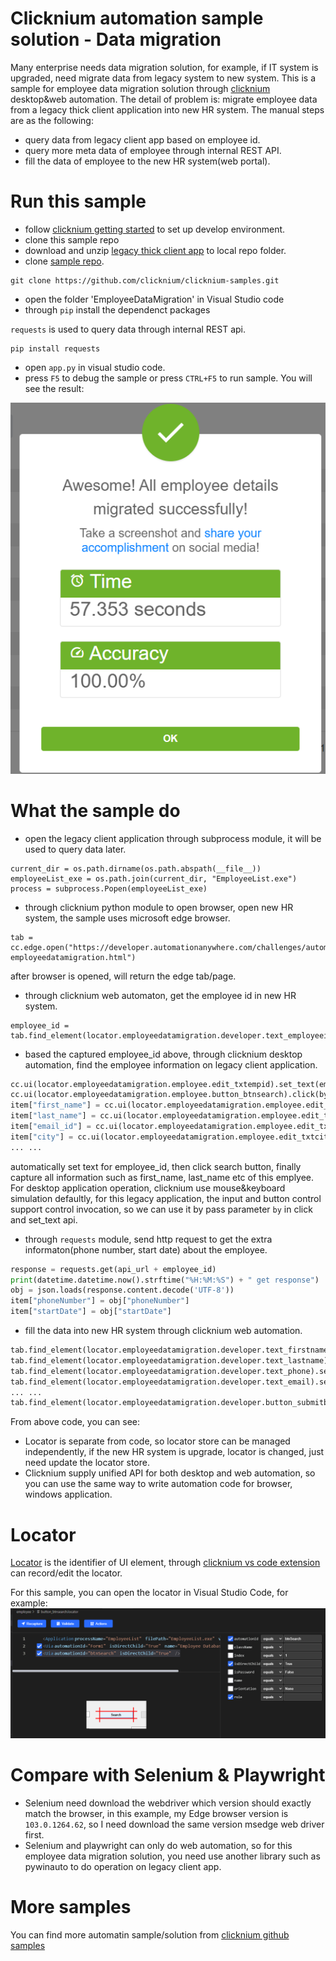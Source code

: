 # Clicknium automation sample solution - Data migration

Many enterprise needs data migration solution, for example, if IT system is upgraded, need migrate data from legacy system to new system.
This is a sample for employee data migration solution through [clicknium](https://www.clicknium.com/) desktop&web automation.
The detail of problem is: migrate employee data from a legacy thick client application into new HR system.
The manual steps are as the following:
- query data from legacy client app based on employee id.
- query more meta data of employee through internal REST API.
- fill the data of employee to the new HR system(web portal).

# Run this sample
- follow [clicknium getting started](https://www.clicknium.com/documents) to set up develop environment.
- clone this sample repo
- download and unzip [legacy thick client app](https://github.com/AutomationAnywhere/Employee-Data-Migration/raw/master/EmployeeList.zip) to local repo folder.
- clone [sample repo](https://github.com/clicknium/clicknium-samples).
```
git clone https://github.com/clicknium/clicknium-samples.git
```
- open the folder 'EmployeeDataMigration' in Visual Studio code
- through `pip` install the dependenct packages
  
`requests` is used to query data through internal REST api.

```
pip install requests
```
- open `app.py` in visual studio code.
- press `F5` to debug the sample or press `CTRL+F5` to run sample.
You will see the result:

![result](img/result.png)

# What the sample do
- open the legacy client application through subprocess module, it will be used to query data later.

```
current_dir = os.path.dirname(os.path.abspath(__file__))
employeeList_exe = os.path.join(current_dir, "EmployeeList.exe")
process = subprocess.Popen(employeeList_exe)
```

- through clicknium python module to open browser, open new HR system, the sample uses microsoft edge browser.
  
```
tab = cc.edge.open("https://developer.automationanywhere.com/challenges/automationanywherelabs-employeedatamigration.html")
```
after browser is opened, will return the edge tab/page.

- through clicknium web automaton, get the employee id in new HR system.

```
employee_id = tab.find_element(locator.employeedatamigration.developer.text_employeeid).get_text()
```

-  based the captured employee_id above, through clicknium desktop automation, find the employee information on legacy client application.

```python
cc.ui(locator.employeedatamigration.employee.edit_txtempid).set_text(employee_id, by='set-text')
cc.ui(locator.employeedatamigration.employee.button_btnsearch).click(by='control-invocation')
item["first_name"] = cc.ui(locator.employeedatamigration.employee.edit_txtfirstname).get_text()
item["last_name"] = cc.ui(locator.employeedatamigration.employee.edit_txtlastname).get_text()
item["email_id"] = cc.ui(locator.employeedatamigration.employee.edit_txtemailid).get_text()
item["city"] = cc.ui(locator.employeedatamigration.employee.edit_txtcity).get_text()
... ...
```

automatically set text for employee_id, then click search button, finally capture all information such as first_name, last_name etc of this emplyee.
For desktop application operation, clicknium use mouse&keyboard simulation defaultly, for this legacy application, the input and button control support control invocation, so we can use it by pass parameter `by` in click and set_text api.

- through `requests` module, send http request to get the extra informaton(phone number, start date) about the employee.

```python
response = requests.get(api_url + employee_id)
print(datetime.datetime.now().strftime("%H:%M:%S") + " get response")
obj = json.loads(response.content.decode('UTF-8'))
item["phoneNumber"] = obj["phoneNumber"]
item["startDate"] = obj["startDate"]
```

- fill the data into new HR system through clicknium web automation.
```python
tab.find_element(locator.employeedatamigration.developer.text_firstname).set_text(item["first_name"])
tab.find_element(locator.employeedatamigration.developer.text_lastname).set_text(item["last_name"])
tab.find_element(locator.employeedatamigration.developer.text_phone).set_text(item["phoneNumber"])
tab.find_element(locator.employeedatamigration.developer.text_email).set_text(item["email_id"])
... ...
tab.find_element(locator.employeedatamigration.developer.button_submitbutton).click()
```

From above code, you can see:
- Locator is separate from code, so locator store can be managed independently, if the new HR system is upgrade, locator is changed, just need update the locator store.
- Clicknium supply unified API for both desktop and web automation, so you can use the same way to write automation code for browser, windows application.

# Locator
[Locator](https://www.clicknium.com/documents/automation/locator) is the identifier of UI element, through [clicknium vs code extension](https://marketplace.visualstudio.com/items?itemName=ClickCorp.clicknium) can record/edit the locator.

For this sample, you can open the locator in Visual Studio Code, for example:
![locator](img/locator.png)

# Compare with Selenium & Playwright
- Selenium need download the webdriver which version should exactly match the browser, in this example, my Edge browser version is `103.0.1264.62`, so I need download the same version msedge web driver first.
- Selenium and playwright can only do web automation, so for this employee data migration solution, you need use another library such as pywinauto to do operation on legacy client app.

# More samples
You can find more automatin sample/solution from [clicknium github samples](https://github.com/clicknium/clicknium-samples)